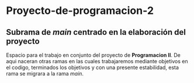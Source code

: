 # Proyecto-de-programacion-2
## Subrama de *main* centrado en la elaboración del proyecto
Espacio para el trabajo en conjunto del proyecto de **Programacion II**. De aqui naceran otras ramas en las cuales trabajaremos mediante objetivos en el codigo, terminados los objetivos y con una presente estabilidad, esta rama se migrara a la rama *main*.
